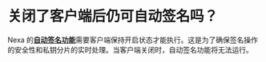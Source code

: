 # 关闭了客户端后仍可自动签名吗？

Nexa 的[**自动签名功能**](https://support.Nexa.com/Nexa-wallet-guide/zh-cn/risk_management/automation)需要客户端保持开启状态才能执行。这是为了确保签名操作的安全性和私钥分片的实时处理。当客户端关闭时，自动签名功能将无法运行。

